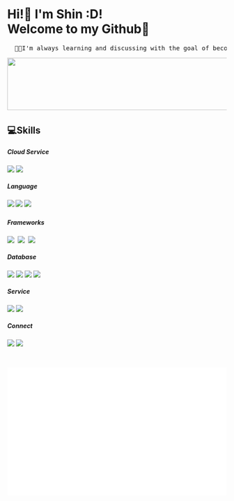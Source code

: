 <h1 align="left">
Hi!👋 I'm Shin :D!<br> 
Welcome to my Github🎉
</h1>
<pre>
  👨‍💻I'm always learning and discussing with the goal of becoming a developer you want to work with.
</pre>

<a href="https://github.com/devxb/gitanimals">
  <img
    src="https://render.gitanimals.org/lines/Shin-GC"
    width="600"
    height="120"
  />
</a>
  
<h2>💻Skills </h2>
<h5 align="left">Cloud Service</h5>
<p align="left">
  <img src="https://img.shields.io/badge/Amazon_AWS-FF9900?style=flat&logo=amazonaws&logoColor=white"/>
  <img src="https://img.shields.io/badge/Google_Cloud-4285F4?style=flat&logo=google-cloud&logoColor=white"/>
<br>
</p>

<h5 align="left">Language<h5>
<p align="left">
  <img src="https://img.shields.io/badge/Python-3776AB?style=flat&logo=python&logoColor=white"/>
  <img src="https://img.shields.io/badge/TypeScript-323330?style=flat&logo=typescript&logoColor=blue"/>
  <img src="https://img.shields.io/badge/JavaScript-323330?style=flat&logo=javascript&logoColor=F7DF1E"/>
</p>

<h5 align="left">Frameworks</h5>
<p align="left">
<img src="https://img.shields.io/badge/Nestjs-000000?style=flat&logo=Nestjs&logoColor=red"/></a>&nbsp 
<img src="https://img.shields.io/badge/Express-000000?style=flat&logo=Express&logoColor=white"/></a>&nbsp 
<img src="https://img.shields.io/badge/Angular-DD0031?style=flat&logo=Angular&logoColor=white"/></a>&nbsp 
  <br> 
</p>
<h5 align="left">Database</h5>
<p align="left">
  <img src="https://img.shields.io/badge/mysql-4479A1?style=flat&logo=mysql&logoColor=white"/>
  <img src="https://img.shields.io/badge/postgresql-003B57?style=flat&logo=postgresql&logoColor=white"/>
  <img src="https://img.shields.io/badge/Firestore-FFCA28?style=flat-square&logo=firebase&logoColor=black"/>
<img src="https://img.shields.io/badge/MongoDB-47A248?style=flat&logo=MongoDB&logoColor=white"/></a>&nbsp 
</p>
<h5 align="left"> Service </h5>
<p align="left">
  <img src="https://img.shields.io/badge/Nginx-009639?style=flat&logo=nginx&logoColor=white"/> 
  <img src="https://img.shields.io/badge/Docker-2CA5E0?style=flat&logo=docker&logoColor=white"/> 
</p>
<h5 align="left"> Connect </h5>
<p align="left">
  <a href="mailto:tlsrhkdcjs12@naver.com"><img src="https://img.shields.io/badge/Gmail-d14836?style=flat&logo=Gmail&logoColor=white&link=viliketh1s98@naver.com"/></a>
  <a href="https://velog.io/@soshin_dev"><img src="https://img.shields.io/badge/Velog-20C997?style=flat&logo=Velog&logoColor=white"/></a>
 
</p>
<br>
<div align="left">

 ![My2](https://github.com/Shin-GC/github-stats-transparent/blob/output/generated/overview.svg)
  
  
</div>


